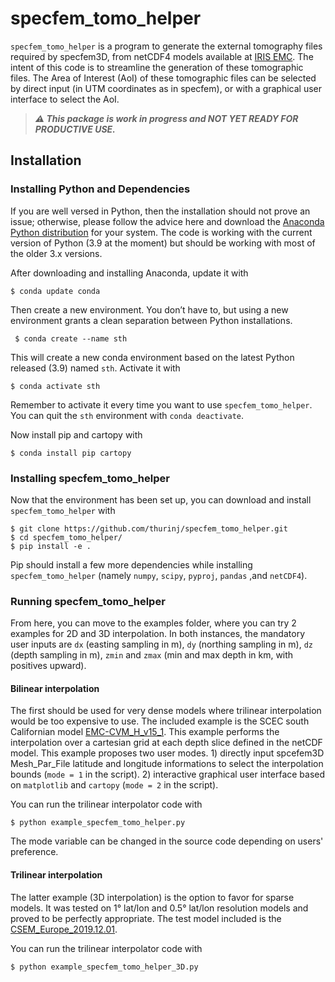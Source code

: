 # specfem_tomo_helper

`specfem_tomo_helper` is a program to generate the external tomography files required by specfem3D, from netCDF4 models available at [IRIS EMC](http://ds.iris.edu/ds/products/emc/). The intent of this code is to streamline the generation of these tomographic files.
The Area of Interest (AoI) of these tomographic files can be selected by direct input (in UTM coordinates as in specfem), or with a graphical user interface to select the AoI.

>***:warning: This package is work in progress and NOT YET READY FOR PRODUCTIVE USE.***

## Installation
### Installing Python and Dependencies

If you are well versed in Python, then the installation should not prove an issue; otherwise, please follow the advice here and download the [Anaconda Python distribution](https://www.anaconda.com/products/individual) for your system. The code is working with the current version of Python (3.9 at the moment) but should be working with most of the older 3.x versions.

After downloading and installing Anaconda, update it with

```
$ conda update conda
```
Then create a new environment. You don’t have to, but using a new environment grants a clean separation between Python installations.

```
 $ conda create --name sth
 ```


 This will create a new conda environment based on the latest Python released (3.9) named `sth`. Activate it with

 ```
 $ conda activate sth
 ```

Remember to activate it every time you want to use `specfem_tomo_helper`. You can quit the `sth` environment with `conda deactivate`.

 Now install pip and cartopy with
 ```
 $ conda install pip cartopy
 ```

 ### Installing specfem_tomo_helper

 Now that the environment has been set up, you can download and install `specfem_tomo_helper` with

 ```
 $ git clone https://github.com/thurinj/specfem_tomo_helper.git
 $ cd specfem_tomo_helper/
 $ pip install -e .
 ```

Pip should install a few more dependencies while installing `specfem_tomo_helper` (namely `numpy`, `scipy`, `pyproj`, `pandas` ,and `netCDF4`).


### Running specfem_tomo_helper
From here, you can move to the examples folder, where you can try 2 examples for 2D and 3D interpolation.
In both instances, the mandatory user inputs are `dx` (easting sampling in m), `dy` (northing sampling in m), `dz` (depth sampling in m), `zmin` and `zmax` (min and max depth in km, with positives upward).

#### Bilinear interpolation
The first should be used for very dense models where trilinear interpolation would be too expensive to use. The included example is the SCEC south Californian model [EMC-CVM_H_v15_1](http://ds.iris.edu/ds/products/emc-cvm_h_v15_1/). This example performs the interpolation over a cartesian grid at each depth slice defined in the netCDF model. This example proposes two user modes. 1) directly input spcefem3D Mesh_Par_File latitude and longitude informations to select the interpolation bounds (`mode = 1` in the script). 2) interactive graphical user interface based on `matplotlib` and `cartopy` (`mode = 2` in the script).

You can run the trilinear interpolator code with
```
$ python example_specfem_tomo_helper.py
```
The mode variable can be changed in the source code depending on users' preference.

#### Trilinear interpolation
The latter example (3D interpolation) is the option to favor for sparse models. It was tested on 1° lat/lon and 0.5° lat/lon resolution models and proved to be perfectly appropriate.
The test model included is the [CSEM_Europe_2019.12.01](http://ds.iris.edu/ds/products/emc-csem_europe/).

You can run the trilinear interpolator code with
```
$ python example_specfem_tomo_helper_3D.py
```
